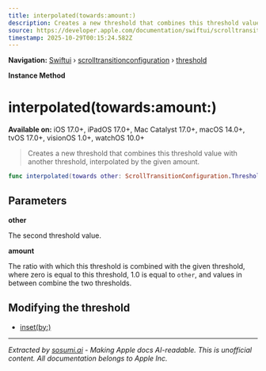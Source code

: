 ```yaml
---
title: interpolated(towards:amount:)
description: Creates a new threshold that combines this threshold value with another threshold, interpolated by the given amount.
source: https://developer.apple.com/documentation/swiftui/scrolltransitionconfiguration/threshold/interpolated(towards:amount:)
timestamp: 2025-10-29T00:15:24.582Z
---
```


**Navigation:** [Swiftui](/documentation/swiftui) › [scrolltransitionconfiguration](/documentation/swiftui/scrolltransitionconfiguration) › [threshold](/documentation/swiftui/scrolltransitionconfiguration/threshold)

**Instance Method**

# interpolated(towards:amount:)

**Available on:** iOS 17.0+, iPadOS 17.0+, Mac Catalyst 17.0+, macOS 14.0+, tvOS 17.0+, visionOS 1.0+, watchOS 10.0+

> Creates a new threshold that combines this threshold value with another threshold, interpolated by the given amount.

```swift
func interpolated(towards other: ScrollTransitionConfiguration.Threshold, amount: Double) -> ScrollTransitionConfiguration.Threshold
```

## Parameters

**other**

The second threshold value.



**amount**

The ratio with which this threshold is combined with the given threshold, where zero is equal to this threshold, 1.0 is equal to `other`, and values in between combine the two thresholds.



## Modifying the threshold

- [inset(by:)](/documentation/swiftui/scrolltransitionconfiguration/threshold/inset(by:))

---

*Extracted by [sosumi.ai](https://sosumi.ai) - Making Apple docs AI-readable.*
*This is unofficial content. All documentation belongs to Apple Inc.*
